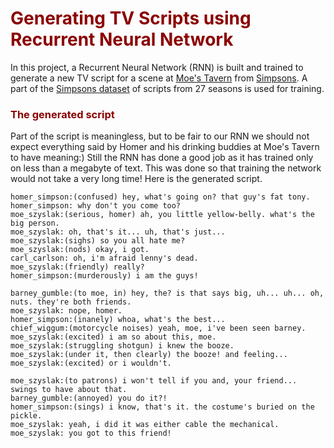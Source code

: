 # <span style="color:darkred"> Generating TV Scripts using Recurrent Neural Network </span>

In this project, a Recurrent Neural Network (RNN) is built and trained to generate a new TV script for a scene at [Moe's Tavern](https://simpsonswiki.com/wiki/Moe's_Tavern) from [Simpsons](https://en.wikipedia.org/wiki/The_Simpsons). A part of the [Simpsons dataset](https://www.kaggle.com/wcukierski/the-simpsons-by-the-data) of scripts from 27 seasons is used for training. 

### <span style="color:darkred"> The generated script </span>
Part of the script is meaningless, but to be fair to our RNN we should not expect everything said by Homer and his drinking buddies at 
Moe's Tavern to have meaning:) Still the RNN has done a good job as it has trained only on less than a megabyte of text. This was done 
so that training the network would not take a very long time! Here is the generated script.

    homer_simpson:(confused) hey, what's going on? that guy's fat tony.
    homer_simpson: why don't you come too?
    moe_szyslak:(serious, homer) ah, you little yellow-belly. what's the big person.
    moe_szyslak: oh, that's it... uh, that's just...
    moe_szyslak:(sighs) so you all hate me?
    moe_szyslak:(nods) okay, i got.
    carl_carlson: oh, i'm afraid lenny's dead.
    moe_szyslak:(friendly) really?
    homer_simpson:(murderously) i am the guys!

    barney_gumble:(to moe, in) hey, the? is that says big, uh... uh... oh, nuts. they're both friends.
    moe_szyslak: nope, homer.
    homer_simpson:(inanely) whoa, what's the best...
    chief_wiggum:(motorcycle noises) yeah, moe, i've been seen barney.
    moe_szyslak:(excited) i am so about this, moe.
    moe_szyslak:(struggling shotgun) i knew the booze.
    moe_szyslak:(under it, then clearly) the booze! and feeling...
    moe_szyslak:(excited) or i wouldn't.

    moe_szyslak:(to patrons) i won't tell if you and, your friend... swings to have about that.
    barney_gumble:(annoyed) you do it?!
    homer_simpson:(sings) i know, that's it. the costume's buried on the pickle.
    moe_szyslak: yeah, i did it was either cable the mechanical.
    moe_szyslak: you got to this friend!
